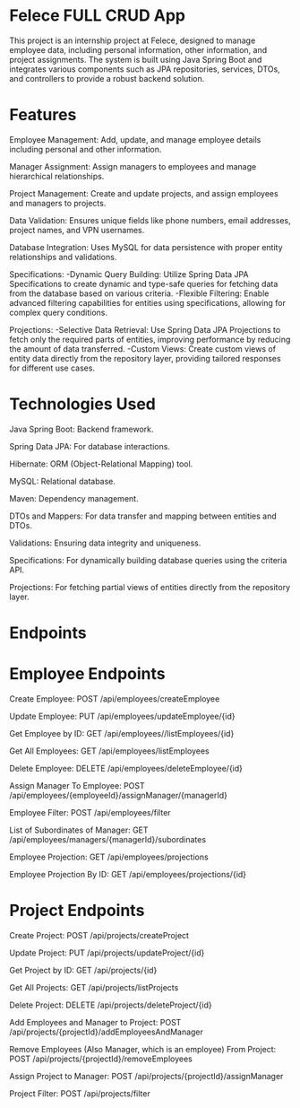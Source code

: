 ﻿# Felece FULL CRUD App

This project is an internship project at Felece, designed to manage employee data, including personal information, other information, and project assignments. The system is built using Java Spring Boot and integrates various components such as JPA repositories, services, DTOs, and controllers to provide a robust backend solution.

# Features
 Employee Management: Add, update, and manage employee details including personal and other information.
 
 Manager Assignment: Assign managers to employees and manage hierarchical relationships.
 
 Project Management: Create and update projects, and assign employees and managers to projects.
 
 Data Validation: Ensures unique fields like phone numbers, email addresses, project names, and VPN usernames.
 
 Database Integration: Uses MySQL for data persistence with proper entity relationships and validations.

 Specifications:
    -Dynamic Query Building: Utilize Spring Data JPA Specifications to create dynamic and type-safe queries for fetching data from the database based on various criteria.
    -Flexible Filtering: Enable advanced filtering capabilities for entities using specifications, allowing for complex query conditions.
 
 Projections:
    -Selective Data Retrieval: Use Spring Data JPA Projections to fetch only the required parts of entities, improving performance by reducing the amount of data transferred.
    -Custom Views: Create custom views of entity data directly from the repository layer, providing tailored responses for different use cases.


# Technologies Used
 Java Spring Boot: Backend framework.
 
 Spring Data JPA: For database interactions.
 
 Hibernate: ORM (Object-Relational Mapping) tool.
 
 MySQL: Relational database.
 
 Maven: Dependency management.
 
 DTOs and Mappers: For data transfer and mapping between entities and DTOs.
 
 Validations: Ensuring data integrity and uniqueness.

 Specifications: For dynamically building database queries using the criteria API.
 
 Projections: For fetching partial views of entities directly from the repository layer.


# Endpoints

# Employee Endpoints

 Create Employee: POST /api/employees/createEmployee
 
 Update Employee: PUT /api/employees/updateEmployee/{id}
 
 Get Employee by ID: GET /api/employees//listEmployees/{id}
 
 Get All Employees: GET /api/employees/listEmployees
 
 Delete Employee: DELETE /api/employees/deleteEmployee/{id}
 
 Assign Manager To Employee: POST /api/employees/{employeeId}/assignManager/{managerId}

 Employee Filter: POST /api/employees/filter

 List of Subordinates of Manager: GET /api/employees/managers/{managerId}/subordinates

 Employee Projection: GET /api/employees/projections

 Employee Projection By ID: GET /api/employees/projections/{id}

 

# Project Endpoints

 Create Project: POST /api/projects/createProject
 
 Update Project: PUT /api/projects/updateProject/{id}
 
 Get Project by ID: GET /api/projects/{id}
 
 Get All Projects: GET /api/projects/listProjects
 
 Delete Project: DELETE /api/projects/deleteProject/{id}
 
 Add Employees and Manager to Project: POST /api/projects/{projectId}/addEmployeesAndManager

 Remove Employees (Also Manager, which is an employee) From Project: POST /api/projects/{projectId}/removeEmployees
 
 Assign Project to Manager: POST /api/projects/{projectId}/assignManager

 Project Filter: POST /api/projects/filter
